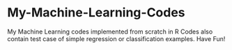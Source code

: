 # My-Machine-Learning-Codes
My Machine Learning codes implemented from scratch in R
Codes also contain test case of simple regression or classification examples.
Have Fun!
